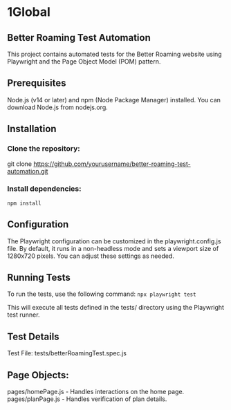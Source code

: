 # 1Global

## Better Roaming Test Automation
This project contains automated tests for the Better Roaming website using Playwright and the Page Object Model (POM) pattern.

## Prerequisites
Node.js (v14 or later) and npm (Node Package Manager) installed. You can download Node.js from nodejs.org.

## Installation
### Clone the repository:
git clone https://github.com/yourusername/better-roaming-test-automation.git
### Install dependencies:
```npm install```

## Configuration
The Playwright configuration can be customized in the playwright.config.js file. By default, it runs in a non-headless mode and sets a viewport size of 1280x720 pixels. You can adjust these settings as needed.

## Running Tests
To run the tests, use the following command:
```npx playwright test```

This will execute all tests defined in the tests/ directory using the Playwright test runner.

## Test Details
Test File: tests/betterRoamingTest.spec.js
## Page Objects:
pages/homePage.js - Handles interactions on the home page.
pages/planPage.js - Handles verification of plan details.
